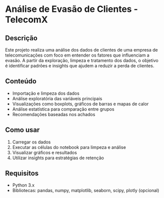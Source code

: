 # Análise de Evasão de Clientes - TelecomX

## Descrição

Este projeto realiza uma análise dos dados de clientes de uma empresa de telecomunicações com foco em entender os fatores que influenciam a evasão. A partir da exploração, limpeza e tratamento dos dados, o objetivo é identificar padrões e insights que ajudem a reduzir a perda de clientes.

## Conteúdo

- Importação e limpeza dos dados
- Análise exploratória das variáveis principais
- Visualizações como boxplots, gráficos de barras e mapas de calor
- Análise estatística para comparação entre grupos
- Recomendações baseadas nos achados

## Como usar

1. Carregar os dados 
2. Executar as células do notebook para limpeza e análise
3. Visualizar gráficos e resultados
4. Utilizar insights para estratégias de retenção

## Requisitos

- Python 3.x
- Bibliotecas: pandas, numpy, matplotlib, seaborn, scipy, plotly (opcional)
